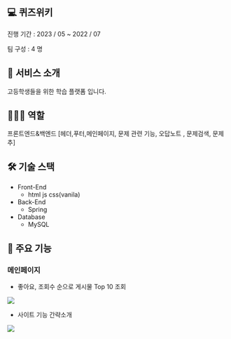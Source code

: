 
## **💻 퀴즈위키**

진행 기간 : 2023 / 05  ~ 2022 / 07

팀 구성 : 4 명

## **📄 서비스 소개**

고등학생들을 위한 학습 플랫폼 입니다.


## 👨🏻‍💻 역할

프론트엔드&백엔드 [헤더,푸터,메인페이지, 문제 관련 기능, 오답노트 , 문제검색, 문제추]

## 🛠 기술 스택

- Front-End
    - html js css(vanila)
- Back-End
    - Spring
- Database
    - MySQL

## **📌 주요 기능**

### 메인페이지

- 좋아요, 조회수 순으로 게시물 Top 10 조회
<img src="https://blog.kakaocdn.net/dn/cSPlEg/btspxaysOfZ/cpr5645T0GF6cZBkYU2BP0/img.webp">

- 사이트 기능 간략소개
<img src="https://blog.kakaocdn.net/dn/l6CHL/btspRK5jK2u/Ucq4IkZm7f335Nounn2dg1/img.webp">

